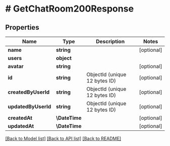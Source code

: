 # # GetChatRoom200Response

## Properties

Name | Type | Description | Notes
------------ | ------------- | ------------- | -------------
**name** | **string** |  | [optional]
**users** | **object** |  |
**avatar** | **string** |  | [optional]
**id** | **string** | ObjectId (unique 12 bytes ID) | [optional]
**createdByUserId** | **string** | ObjectId (unique 12 bytes ID) | [optional]
**updatedByUserId** | **string** | ObjectId (unique 12 bytes ID) | [optional]
**createdAt** | **\DateTime** |  | [optional]
**updatedAt** | **\DateTime** |  | [optional]

[[Back to Model list]](../../README.md#models) [[Back to API list]](../../README.md#endpoints) [[Back to README]](../../README.md)
